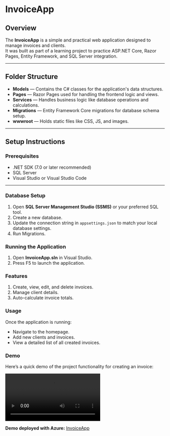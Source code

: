 # InvoiceApp

## Overview  

The **InvoiceApp** is a simple and practical web application designed to manage invoices and clients.  
It was built as part of a learning project to practice ASP.NET Core, Razor Pages, Entity Framework, and SQL Server integration.

---

## Folder Structure

- **Models** — Contains the C# classes for the application's data structures.
- **Pages** — Razor Pages used for handling the frontend logic and views.
- **Services** — Handles business logic like database operations and calculations.
- **Migrations** — Entity Framework Core migrations for database schema setup.
- **wwwroot** — Holds static files like CSS, JS, and images.

---

## Setup Instructions

### Prerequisites

- .NET SDK (7.0 or later recommended)
- SQL Server
- Visual Studio or Visual Studio Code

---

### Database Setup

1. Open **SQL Server Management Studio (SSMS)** or your preferred SQL tool.
2. Create a new database.
3. Update the connection string in `appsettings.json` to match your local database settings.
4. Run Migrations.

### Running the Application

1. Open **InvoiceApp.sln** in Visual Studio.
2. Press F5 to launch the application.

### Features

1. Create, view, edit, and delete invoices.
2. Manage client details.
3. Auto-calculate invoice totals.

### Usage

Once the application is running:

- Navigate to the homepage.
- Add new clients and invoices.
- View a detailed list of all created invoices.

### Demo

Here’s a quick demo of the project functionality for creating an invoice:

![Create Invoice](c:\Users\joshc\AppData\Local\Packages\Microsoft.ScreenSketch_8wekyb3d8bbwe\TempState\Recordings\20250412-1117-32.3589646.mp4)

**Demo deployed with Azure:** [InvoiceApp](https://invoiceapp20250410155226.azurewebsites.net/Invoices)

